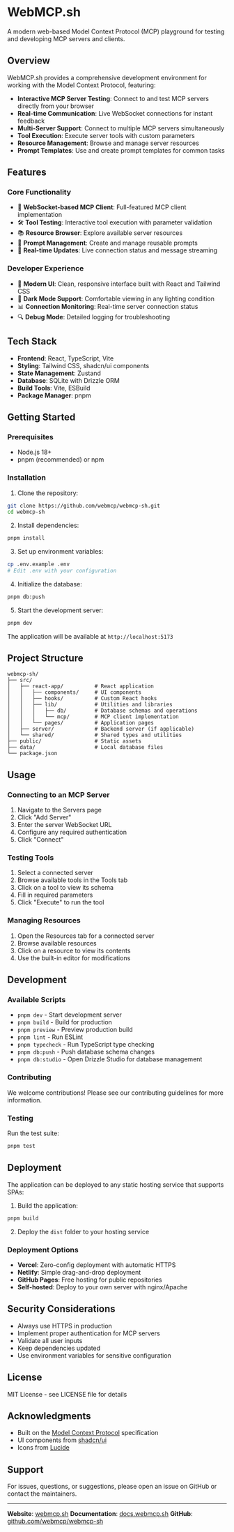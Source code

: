 # WebMCP.sh

A modern web-based Model Context Protocol (MCP) playground for testing and developing MCP servers and clients.

## Overview

WebMCP.sh provides a comprehensive development environment for working with the Model Context Protocol, featuring:

- **Interactive MCP Server Testing**: Connect to and test MCP servers directly from your browser
- **Real-time Communication**: Live WebSocket connections for instant feedback
- **Multi-Server Support**: Connect to multiple MCP servers simultaneously
- **Tool Execution**: Execute server tools with custom parameters
- **Resource Management**: Browse and manage server resources
- **Prompt Templates**: Use and create prompt templates for common tasks

## Features

### Core Functionality
- 🔌 **WebSocket-based MCP Client**: Full-featured MCP client implementation
- 🛠️ **Tool Testing**: Interactive tool execution with parameter validation
- 📚 **Resource Browser**: Explore available server resources
- 📝 **Prompt Management**: Create and manage reusable prompts
- 🔄 **Real-time Updates**: Live connection status and message streaming

### Developer Experience
- 🎨 **Modern UI**: Clean, responsive interface built with React and Tailwind CSS
- 🌙 **Dark Mode Support**: Comfortable viewing in any lighting condition
- 📊 **Connection Monitoring**: Real-time server connection status
- 🔍 **Debug Mode**: Detailed logging for troubleshooting

## Tech Stack

- **Frontend**: React, TypeScript, Vite
- **Styling**: Tailwind CSS, shadcn/ui components
- **State Management**: Zustand
- **Database**: SQLite with Drizzle ORM
- **Build Tools**: Vite, ESBuild
- **Package Manager**: pnpm

## Getting Started

### Prerequisites

- Node.js 18+
- pnpm (recommended) or npm

### Installation

1. Clone the repository:
```bash
git clone https://github.com/webmcp/webmcp-sh.git
cd webmcp-sh
```

2. Install dependencies:
```bash
pnpm install
```

3. Set up environment variables:
```bash
cp .env.example .env
# Edit .env with your configuration
```

4. Initialize the database:
```bash
pnpm db:push
```

5. Start the development server:
```bash
pnpm dev
```

The application will be available at `http://localhost:5173`

## Project Structure

```
webmcp-sh/
├── src/
│   ├── react-app/          # React application
│   │   ├── components/     # UI components
│   │   ├── hooks/          # Custom React hooks
│   │   ├── lib/            # Utilities and libraries
│   │   │   ├── db/         # Database schemas and operations
│   │   │   └── mcp/        # MCP client implementation
│   │   └── pages/          # Application pages
│   ├── server/             # Backend server (if applicable)
│   └── shared/             # Shared types and utilities
├── public/                 # Static assets
├── data/                   # Local database files
└── package.json
```

## Usage

### Connecting to an MCP Server

1. Navigate to the Servers page
2. Click "Add Server"
3. Enter the server WebSocket URL
4. Configure any required authentication
5. Click "Connect"

### Testing Tools

1. Select a connected server
2. Browse available tools in the Tools tab
3. Click on a tool to view its schema
4. Fill in required parameters
5. Click "Execute" to run the tool

### Managing Resources

1. Open the Resources tab for a connected server
2. Browse available resources
3. Click on a resource to view its contents
4. Use the built-in editor for modifications

## Development

### Available Scripts

- `pnpm dev` - Start development server
- `pnpm build` - Build for production
- `pnpm preview` - Preview production build
- `pnpm lint` - Run ESLint
- `pnpm typecheck` - Run TypeScript type checking
- `pnpm db:push` - Push database schema changes
- `pnpm db:studio` - Open Drizzle Studio for database management

### Contributing

We welcome contributions! Please see our contributing guidelines for more information.

### Testing

Run the test suite:
```bash
pnpm test
```

## Deployment

The application can be deployed to any static hosting service that supports SPAs:

1. Build the application:
```bash
pnpm build
```

2. Deploy the `dist` folder to your hosting service

### Deployment Options

- **Vercel**: Zero-config deployment with automatic HTTPS
- **Netlify**: Simple drag-and-drop deployment
- **GitHub Pages**: Free hosting for public repositories
- **Self-hosted**: Deploy to your own server with nginx/Apache

## Security Considerations

- Always use HTTPS in production
- Implement proper authentication for MCP servers
- Validate all user inputs
- Keep dependencies updated
- Use environment variables for sensitive configuration

## License

MIT License - see LICENSE file for details

## Acknowledgments

- Built on the [Model Context Protocol](https://modelcontextprotocol.io) specification
- UI components from [shadcn/ui](https://ui.shadcn.com)
- Icons from [Lucide](https://lucide.dev)

## Support

For issues, questions, or suggestions, please open an issue on GitHub or contact the maintainers.

---

**Website**: [webmcp.sh](https://webmcp.sh)
**Documentation**: [docs.webmcp.sh](https://docs.webmcp.sh)
**GitHub**: [github.com/webmcp/webmcp-sh](https://github.com/webmcp/webmcp-sh)

